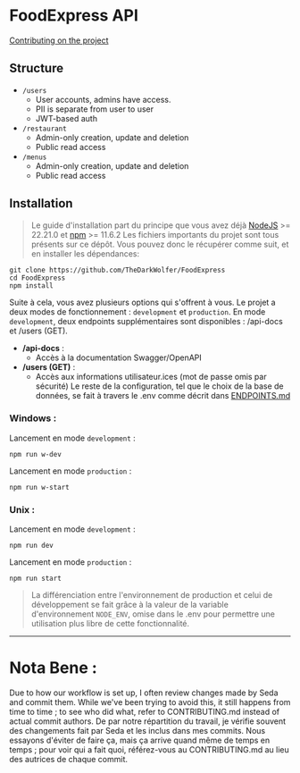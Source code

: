 # FoodExpress API
[Contributing on the project](CONTRIBUTING.md)
## Structure
- `/users`
  - User accounts, admins have access.
  - PII is separate from user to user
  - JWT-based auth
- `/restaurant`
  - Admin-only creation, update and deletion
  - Public read access
- `/menus`
  - Admin-only creation, update and deletion
  - Public read access

## Installation
> Le guide d'installation part du principe que vous avez déjà [NodeJS](https://nodejs.org/) >= 22.21.0 et [npm](https://www.npmjs.com/) >= 11.6.2
Les fichiers importants du projet sont tous présents sur ce dépôt. Vous pouvez donc le récupérer comme suit, et en installer les dépendances:
```shell
git clone https://github.com/TheDarkWolfer/FoodExpress
cd FoodExpress
npm install
```
Suite à cela, vous avez plusieurs options qui s'offrent à vous. Le projet a deux modes de fonctionnement : `development` et `production`. 
En mode `development`, deux endpoints supplémentaires sont disponibles : /api-docs et /users (GET).
- **/api-docs** :
  - Accès à la documentation Swagger/OpenAPI
- **/users (GET)** : 
  - Accès aux informations utilisateur.ices (mot de passe omis par sécurité)
Le reste de la configuration, tel que le choix de la base de données, se fait à travers le .env comme décrit dans [ENDPOINTS.md](ENDPOINTS.md#env)
### Windows :
Lancement en mode `development` :
```shell
npm run w-dev
```
Lancement en mode `production` :
```shell
npm run w-start
```
### Unix : 
Lancement en mode `development` :
```shell
npm run dev
```
Lancement en mode `production` :
```shell
npm run start
```
> La différenciation entre l'environnement de production et celui de développement se fait grâce à la valeur de la variable d'environnement `NODE_ENV`, omise dans le .env pour permettre une utilisation plus libre de cette fonctionnalité. 

---
# Nota Bene :
Due to how our workflow is set up, I often review changes made by Seda and commit them. While we've been trying to avoid this, it still happens from time to time ; to see who did what, refer to CONTRIBUTING.md instead of actual commit authors.
De par notre répartition du travail, je vérifie souvent des changements fait par Seda et les inclus dans mes commits. Nous essayons d'éviter de faire ça, mais ça arrive quand même de temps en temps ; pour voir qui a fait quoi, référez-vous au CONTRIBUTING.md au lieu des autrices de chaque commit.
